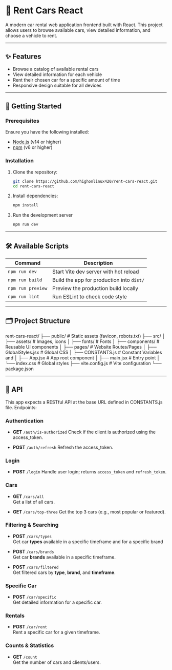 # 🚗 Rent Cars React

A modern car rental web application frontend built with React. This project allows users to browse available cars, view detailed information, and choose a vehicle to rent.

---

## ✨ Features

- Browse a catalog of available rental cars
- View detailed information for each vehicle
- Rent their chosen car for a specific amount of time
- Responsive design suitable for all devices

---

## 🚀 Getting Started

### Prerequisites

Ensure you have the following installed:

- [Node.js](https://nodejs.org/) (v14 or higher)
- [npm](https://www.npmjs.com/) (v6 or higher)

### Installation

1. Clone the repository:
   ```bash
   git clone https://github.com/highonlinux420/rent-cars-react.git
   cd rent-cars-react
   ```
2. Install dependencies:
   ```bash
   npm install
   ```
3. Run the development server
   ```bash
   npm run dev
   ```

---

## 🛠️ Available Scripts

| Command           | Description                               |
| ----------------- | ----------------------------------------- |
| `npm run dev`     | Start Vite dev server with hot reload     |
| `npm run build`   | Build the app for production into `dist/` |
| `npm run preview` | Preview the production build locally      |
| `npm run lint`    | Run ESLint to check code style            |

---

## 🗂️ Project Structure
rent-cars-react/
├── public/                 # Static assets (favicon, robots.txt)
├── src/
│   ├── assets/             # Images, icons
│   ├── fonts/              # Fonts
│   ├── components/         # Reusable UI components
│   ├── pages/              # Website Routes/Pages
│   ├── GlobalStyles.jsx    # Global CSS
│   ├── CONSTANTS.js        # Constant Variables and 
│   ├── App.jsx             # App root component
│   ├── main.jsx            # Entry point
│   └── index.css           # Global styles
├── vite.config.js          # Vite configuration
└── package.json

---


## 🔌 API
This app expects a RESTful API at the base URL defined in CONSTANTS.js file. Endpoints:
### Authentication

-   **GET** `/auth/is-authorized`
Check if the client is authorized using the access_token.

-   **POST** `/auth/refresh`
Refresh the access_token.

### Login
-   **POST** `/login`
Handle user login; returns `access_token` and `refresh_token`.

### Cars
-   **GET** `/cars/all`  
    Get a list of all cars.
    
-   **GET** `/cars/top-three` 
    Get the top 3 cars (e.g., most popular or featured).

### Filtering & Searching
-   **POST** `/cars/types`  
Get car **types** available in a specific timeframe and for a specific brand

-   **POST** `/cars/brands`  
Get car **brands** available in a specific timeframe.

-   **POST** `/cars/filtered`  
Get filtered cars by **type**, **brand**, and **timeframe**.

### Specific Car

-   **POST** `/car/specific`  
Get detailed information for a specific car.

### Rentals

-   **POST** `/car/rent`  
Rent a specific car for a given timeframe.

### Counts & Statistics
-   **GET** `/count`  
    Get the number of cars and clients/users.
